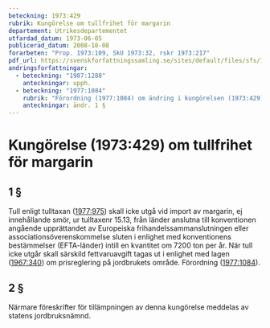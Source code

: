 ```yaml
---
beteckning: 1973:429
rubrik: Kungörelse om tullfrihet för margarin
departement: Utrikesdepartementet
utfardad_datum: 1973-06-05
publicerad_datum: 2008-10-08
forarbeten: "Prop. 1973:109, SkU 1973:32, rskr 1973:217"
pdf_url: https://svenskforfattningssamling.se/sites/default/files/sfs/1973-06/SFS1973-429.pdf
andringsforfattningar:
  - beteckning: "1987:1288"
    anteckningar: upph.
  - beteckning: "1977:1084"
    rubrik: "Förordning (1977:1084) om ändring i kungörelsen (1973:429) om tullfrihet för margarin"
    anteckningar: ändr. 1 §
---
```


# Kungörelse (1973:429) om tullfrihet för margarin

## 1 §

Tull enligt tulltaxan ([1977:975](https://selex.se/eli/sfs/1977/975)) skall icke utgå vid import av margarin, ej innehållande smör, ur tulltaxenr 15.13, från länder anslutna till konventionen angående upprättandet av Europeiska frihandelssammanslutningen eller associationsöverenskommelse sluten i enlighet med konventionens bestämmelser (EFTA-länder) intill en kvantitet om 7200 ton per år. När tull icke utgår skall särskild fettvaruavgift tagas ut i enlighet med lagen ([1967:340](https://selex.se/eli/sfs/1967/340)) om prisreglering på jordbrukets område. Förordning ([1977:1084](https://selex.se/eli/sfs/1977/1084)).

## 2 §

Närmare föreskrifter för tillämpningen av denna kungörelse meddelas av statens jordbruksnämnd.